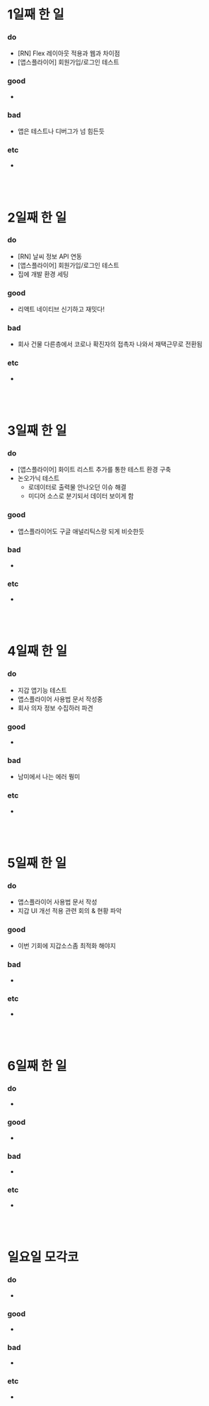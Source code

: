 # 1일째 한 일 
### do
- [RN] Flex 레이아웃 적용과 웹과 차이점
- [앱스플라이어] 회원가입/로그인 테스트

### good
- 

### bad
- 앱은 테스트나 디버그가 넘 힘든듯

### etc
- 

<br /><br />

# 2일째 한 일 
### do
- [RN] 날씨 정보 API 연동
- [앱스플라이어] 회원가입/로그인 테스트
- 집에 개발 환경 세팅 

### good
- 리액트 네이티브 신기하고 재밋다!

### bad
- 회사 건물 다른층에서 코로나 확진자의 접촉자 나와서 재택근무로 전환됨

### etc
-

<br /><br />

# 3일째 한 일 
### do
- [앱스플라이어] 화이트 리스트 추가를 통한 테스트 환경 구축
- 논오가닉 테스트
  - 로데이터로 출력물 안나오던 이슈 해결
  - 미디어 소스로 분기되서 데이터 보이게 함

### good
- 앱스플라이어도 구글 애널리틱스랑 되게 비슷한듯

### bad
-

### etc
-

<br /><br />

# 4일째 한 일 
### do
- 지갑 앱기능 테스트
- 앱스플라이어 사용법 문서 작성중
- 회사 의자 정보 수집하러 파견

### good
-

### bad
- 남미에서 나는 에러 뭥미

### etc
- 

<br /><br />

# 5일째 한 일 
### do
- 앱스플라이어 사용법 문서 작성
- 지갑 UI 개선 적용 관련 회의 & 현황 파악

### good
- 이번 기회에 지갑소스좀 최적화 해야지

### bad
- 

### etc
- 

<br /><br />

# 6일째 한 일 
### do
-

### good
-
 
### bad
-

### etc
-

<br /><br />

# 일요일 모각코
### do
-

### good
-

### bad
- 

### etc
-

<br /><br />

